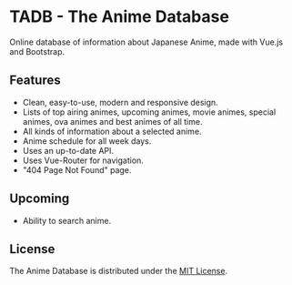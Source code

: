 # TADB - The Anime Database

Online database of information about Japanese Anime, made with Vue.js and Bootstrap.

## Features

* Clean, easy-to-use, modern and responsive design.
* Lists of top airing animes, upcoming animes, movie animes, special animes, ova animes and best animes of all time.
* All kinds of information about a selected anime.
* Anime schedule for all week days.
* Uses an up-to-date API.
* Uses Vue-Router for navigation.
* "404 Page Not Found" page.

## Upcoming

* Ability to search anime.

## License

The Anime Database is distributed under the [MIT License](https://github.com/AmeerTaweel/the-anime-database/blob/master/LICENSE).
